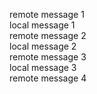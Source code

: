 remote message 1   
local message 1     
remote message 2     
local message 2    
remote message 3     
local message 3  
remote message 4

